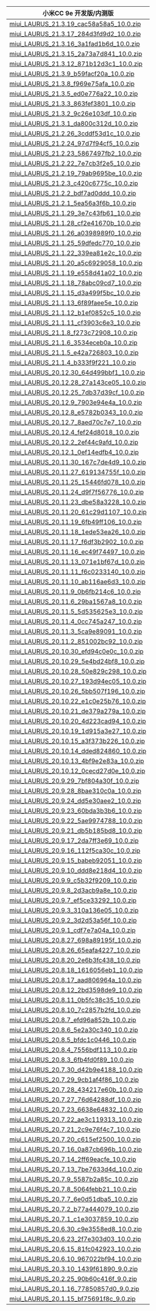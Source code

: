 | 小米CC 9e  开发版/内测版    |
| ---- |
| [miui_LAURUS_21.3.19_cac58a58a5_10.0.zip](https://hugeota.d.miui.com/21.3.19/miui_LAURUS_21.3.19_cac58a58a5_10.0.zip)    |
| [miui_LAURUS_21.3.17_284d3fd9d2_10.0.zip](https://hugeota.d.miui.com/21.3.17/miui_LAURUS_21.3.17_284d3fd9d2_10.0.zip)    |
| [miui_LAURUS_21.3.16_3a1fad1b6d_10.0.zip](https://hugeota.d.miui.com/21.3.16/miui_LAURUS_21.3.16_3a1fad1b6d_10.0.zip)    |
| [miui_LAURUS_21.3.15_2a73a7d841_10.0.zip](https://hugeota.d.miui.com/21.3.15/miui_LAURUS_21.3.15_2a73a7d841_10.0.zip)    |
| [miui_LAURUS_21.3.12_871b12d3c1_10.0.zip](https://hugeota.d.miui.com/21.3.12/miui_LAURUS_21.3.12_871b12d3c1_10.0.zip)    |
| [miui_LAURUS_21.3.9_b59facf20a_10.0.zip](https://hugeota.d.miui.com/21.3.9/miui_LAURUS_21.3.9_b59facf20a_10.0.zip)    |
| [miui_LAURUS_21.3.8_f969e75afa_10.0.zip](https://hugeota.d.miui.com/21.3.8/miui_LAURUS_21.3.8_f969e75afa_10.0.zip)    |
| [miui_LAURUS_21.3.5_ed0e776a22_10.0.zip](https://hugeota.d.miui.com/21.3.5/miui_LAURUS_21.3.5_ed0e776a22_10.0.zip)    |
| [miui_LAURUS_21.3.3_863fef3801_10.0.zip](https://hugeota.d.miui.com/21.3.3/miui_LAURUS_21.3.3_863fef3801_10.0.zip)    |
| [miui_LAURUS_21.3.2_9c26e103df_10.0.zip](https://hugeota.d.miui.com/21.3.2/miui_LAURUS_21.3.2_9c26e103df_10.0.zip)    |
| [miui_LAURUS_21.3.1_da800c312d_10.0.zip](https://hugeota.d.miui.com/21.3.1/miui_LAURUS_21.3.1_da800c312d_10.0.zip)    |
| [miui_LAURUS_21.2.26_3cddf53d1c_10.0.zip](https://hugeota.d.miui.com/21.2.26/miui_LAURUS_21.2.26_3cddf53d1c_10.0.zip)    |
| [miui_LAURUS_21.2.24_97d7f94cf5_10.0.zip](https://hugeota.d.miui.com/21.2.24/miui_LAURUS_21.2.24_97d7f94cf5_10.0.zip)    |
| [miui_LAURUS_21.2.23_5867497fb2_10.0.zip](https://hugeota.d.miui.com/21.2.23/miui_LAURUS_21.2.23_5867497fb2_10.0.zip)    |
| [miui_LAURUS_21.2.22_7e7cb3f2e5_10.0.zip](https://hugeota.d.miui.com/21.2.22/miui_LAURUS_21.2.22_7e7cb3f2e5_10.0.zip)    |
| [miui_LAURUS_21.2.19_79ab9695be_10.0.zip](https://hugeota.d.miui.com/21.2.19/miui_LAURUS_21.2.19_79ab9695be_10.0.zip)    |
| [miui_LAURUS_21.2.3_c420c6775c_10.0.zip](https://hugeota.d.miui.com/21.2.3/miui_LAURUS_21.2.3_c420c6775c_10.0.zip)    |
| [miui_LAURUS_21.2.2_bdf7ad0ddd_10.0.zip](https://hugeota.d.miui.com/21.2.2/miui_LAURUS_21.2.2_bdf7ad0ddd_10.0.zip)    |
| [miui_LAURUS_21.2.1_5ea56a3f6b_10.0.zip](https://hugeota.d.miui.com/21.2.1/miui_LAURUS_21.2.1_5ea56a3f6b_10.0.zip)    |
| [miui_LAURUS_21.1.29_3e7c43fb61_10.0.zip](https://hugeota.d.miui.com/21.1.29/miui_LAURUS_21.1.29_3e7c43fb61_10.0.zip)    |
| [miui_LAURUS_21.1.28_cf2e41670b_10.0.zip](https://hugeota.d.miui.com/21.1.28/miui_LAURUS_21.1.28_cf2e41670b_10.0.zip)    |
| [miui_LAURUS_21.1.26_a0398989f0_10.0.zip](https://hugeota.d.miui.com/21.1.26/miui_LAURUS_21.1.26_a0398989f0_10.0.zip)    |
| [miui_LAURUS_21.1.25_59dfedc770_10.0.zip](https://hugeota.d.miui.com/21.1.25/miui_LAURUS_21.1.25_59dfedc770_10.0.zip)    |
| [miui_LAURUS_21.1.22_339ea81e2c_10.0.zip](https://hugeota.d.miui.com/21.1.22/miui_LAURUS_21.1.22_339ea81e2c_10.0.zip)    |
| [miui_LAURUS_21.1.20_a5c6929058_10.0.zip](https://hugeota.d.miui.com/21.1.20/miui_LAURUS_21.1.20_a5c6929058_10.0.zip)    |
| [miui_LAURUS_21.1.19_e558d41a02_10.0.zip](https://hugeota.d.miui.com/21.1.19/miui_LAURUS_21.1.19_e558d41a02_10.0.zip)    |
| [miui_LAURUS_21.1.18_78abc09cd7_10.0.zip](https://hugeota.d.miui.com/21.1.18/miui_LAURUS_21.1.18_78abc09cd7_10.0.zip)    |
| [miui_LAURUS_21.1.15_d3a499f5bc_10.0.zip](https://hugeota.d.miui.com/21.1.15/miui_LAURUS_21.1.15_d3a499f5bc_10.0.zip)    |
| [miui_LAURUS_21.1.13_6f89faee5e_10.0.zip](https://hugeota.d.miui.com/21.1.13/miui_LAURUS_21.1.13_6f89faee5e_10.0.zip)    |
| [miui_LAURUS_21.1.12_b1ef0852c5_10.0.zip](https://hugeota.d.miui.com/21.1.12/miui_LAURUS_21.1.12_b1ef0852c5_10.0.zip)    |
| [miui_LAURUS_21.1.11_cf3903c6e3_10.0.zip](https://hugeota.d.miui.com/21.1.11/miui_LAURUS_21.1.11_cf3903c6e3_10.0.zip)    |
| [miui_LAURUS_21.1.8_f273c72908_10.0.zip](https://hugeota.d.miui.com/21.1.8/miui_LAURUS_21.1.8_f273c72908_10.0.zip)    |
| [miui_LAURUS_21.1.6_3534eceb0a_10.0.zip](https://hugeota.d.miui.com/21.1.6/miui_LAURUS_21.1.6_3534eceb0a_10.0.zip)    |
| [miui_LAURUS_21.1.5_e42a726803_10.0.zip](https://hugeota.d.miui.com/21.1.5/miui_LAURUS_21.1.5_e42a726803_10.0.zip)    |
| [miui_LAURUS_21.1.4_b333f9f221_10.0.zip](https://hugeota.d.miui.com/21.1.4/miui_LAURUS_21.1.4_b333f9f221_10.0.zip)    |
| [miui_LAURUS_20.12.30_64d499bbf1_10.0.zip](https://hugeota.d.miui.com/20.12.30/miui_LAURUS_20.12.30_64d499bbf1_10.0.zip)    |
| [miui_LAURUS_20.12.28_27a143ce05_10.0.zip](https://hugeota.d.miui.com/20.12.28/miui_LAURUS_20.12.28_27a143ce05_10.0.zip)    |
| [miui_LAURUS_20.12.25_7db37d39cf_10.0.zip](https://hugeota.d.miui.com/20.12.25/miui_LAURUS_20.12.25_7db37d39cf_10.0.zip)    |
| [miui_LAURUS_20.12.9_7903e94e4a_10.0.zip](https://hugeota.d.miui.com/20.12.9/miui_LAURUS_20.12.9_7903e94e4a_10.0.zip)    |
| [miui_LAURUS_20.12.8_e5782b0343_10.0.zip](https://hugeota.d.miui.com/20.12.8/miui_LAURUS_20.12.8_e5782b0343_10.0.zip)    |
| [miui_LAURUS_20.12.7_8aed70c7e7_10.0.zip](https://hugeota.d.miui.com/20.12.7/miui_LAURUS_20.12.7_8aed70c7e7_10.0.zip)    |
| [miui_LAURUS_20.12.4_fef24d8018_10.0.zip](https://hugeota.d.miui.com/20.12.4/miui_LAURUS_20.12.4_fef24d8018_10.0.zip)    |
| [miui_LAURUS_20.12.2_2ef44c9afd_10.0.zip](https://hugeota.d.miui.com/20.12.2/miui_LAURUS_20.12.2_2ef44c9afd_10.0.zip)    |
| [miui_LAURUS_20.12.1_0ef14edfb4_10.0.zip](https://hugeota.d.miui.com/20.12.1/miui_LAURUS_20.12.1_0ef14edfb4_10.0.zip)    |
| [miui_LAURUS_20.11.30_167c7de4d9_10.0.zip](https://hugeota.d.miui.com/20.11.30/miui_LAURUS_20.11.30_167c7de4d9_10.0.zip)    |
| [miui_LAURUS_20.11.27_619134755f_10.0.zip](https://hugeota.d.miui.com/20.11.27/miui_LAURUS_20.11.27_619134755f_10.0.zip)    |
| [miui_LAURUS_20.11.25_15446fd078_10.0.zip](https://hugeota.d.miui.com/20.11.25/miui_LAURUS_20.11.25_15446fd078_10.0.zip)    |
| [miui_LAURUS_20.11.24_d9f7f56776_10.0.zip](https://hugeota.d.miui.com/20.11.24/miui_LAURUS_20.11.24_d9f7f56776_10.0.zip)    |
| [miui_LAURUS_20.11.23_dbe58a3228_10.0.zip](https://hugeota.d.miui.com/20.11.23/miui_LAURUS_20.11.23_dbe58a3228_10.0.zip)    |
| [miui_LAURUS_20.11.20_61c29d1107_10.0.zip](https://hugeota.d.miui.com/20.11.20/miui_LAURUS_20.11.20_61c29d1107_10.0.zip)    |
| [miui_LAURUS_20.11.19_6fb49ff106_10.0.zip](https://hugeota.d.miui.com/20.11.19/miui_LAURUS_20.11.19_6fb49ff106_10.0.zip)    |
| [miui_LAURUS_20.11.18_1ede53ea26_10.0.zip](https://hugeota.d.miui.com/20.11.18/miui_LAURUS_20.11.18_1ede53ea26_10.0.zip)    |
| [miui_LAURUS_20.11.17_f6df3b2902_10.0.zip](https://hugeota.d.miui.com/20.11.17/miui_LAURUS_20.11.17_f6df3b2902_10.0.zip)    |
| [miui_LAURUS_20.11.16_ec49f74497_10.0.zip](https://hugeota.d.miui.com/20.11.16/miui_LAURUS_20.11.16_ec49f74497_10.0.zip)    |
| [miui_LAURUS_20.11.13_071e1bf67d_10.0.zip](https://hugeota.d.miui.com/20.11.13/miui_LAURUS_20.11.13_071e1bf67d_10.0.zip)    |
| [miui_LAURUS_20.11.11_f6c0233140_10.0.zip](https://hugeota.d.miui.com/20.11.11/miui_LAURUS_20.11.11_f6c0233140_10.0.zip)    |
| [miui_LAURUS_20.11.10_ab116ae6d3_10.0.zip](https://hugeota.d.miui.com/20.11.10/miui_LAURUS_20.11.10_ab116ae6d3_10.0.zip)    |
| [miui_LAURUS_20.11.9_0b6fb214c6_10.0.zip](https://hugeota.d.miui.com/20.11.9/miui_LAURUS_20.11.9_0b6fb214c6_10.0.zip)    |
| [miui_LAURUS_20.11.6_29ba1567a8_10.0.zip](https://hugeota.d.miui.com/20.11.6/miui_LAURUS_20.11.6_29ba1567a8_10.0.zip)    |
| [miui_LAURUS_20.11.5_5d535625e3_10.0.zip](https://hugeota.d.miui.com/20.11.5/miui_LAURUS_20.11.5_5d535625e3_10.0.zip)    |
| [miui_LAURUS_20.11.4_0cc745a247_10.0.zip](https://hugeota.d.miui.com/20.11.4/miui_LAURUS_20.11.4_0cc745a247_10.0.zip)    |
| [miui_LAURUS_20.11.3_5ca9e89091_10.0.zip](https://hugeota.d.miui.com/20.11.3/miui_LAURUS_20.11.3_5ca9e89091_10.0.zip)    |
| [miui_LAURUS_20.11.2_851002bc92_10.0.zip](https://hugeota.d.miui.com/20.11.2/miui_LAURUS_20.11.2_851002bc92_10.0.zip)    |
| [miui_LAURUS_20.10.30_efd94c0e0c_10.0.zip](https://hugeota.d.miui.com/20.10.30/miui_LAURUS_20.10.30_efd94c0e0c_10.0.zip)    |
| [miui_LAURUS_20.10.29_5e4bd24bf8_10.0.zip](https://hugeota.d.miui.com/20.10.29/miui_LAURUS_20.10.29_5e4bd24bf8_10.0.zip)    |
| [miui_LAURUS_20.10.28_50e829c298_10.0.zip](https://hugeota.d.miui.com/20.10.28/miui_LAURUS_20.10.28_50e829c298_10.0.zip)    |
| [miui_LAURUS_20.10.27_193d94ec05_10.0.zip](https://hugeota.d.miui.com/20.10.27/miui_LAURUS_20.10.27_193d94ec05_10.0.zip)    |
| [miui_LAURUS_20.10.26_5bb507f196_10.0.zip](https://hugeota.d.miui.com/20.10.26/miui_LAURUS_20.10.26_5bb507f196_10.0.zip)    |
| [miui_LAURUS_20.10.22_e1c0e25b76_10.0.zip](https://hugeota.d.miui.com/20.10.22/miui_LAURUS_20.10.22_e1c0e25b76_10.0.zip)    |
| [miui_LAURUS_20.10.21_de379a279a_10.0.zip](https://hugeota.d.miui.com/20.10.21/miui_LAURUS_20.10.21_de379a279a_10.0.zip)    |
| [miui_LAURUS_20.10.20_4d223cad94_10.0.zip](https://hugeota.d.miui.com/20.10.20/miui_LAURUS_20.10.20_4d223cad94_10.0.zip)    |
| [miui_LAURUS_20.10.19_1d915a3e27_10.0.zip](https://hugeota.d.miui.com/20.10.19/miui_LAURUS_20.10.19_1d915a3e27_10.0.zip)    |
| [miui_LAURUS_20.10.15_a3f373b226_10.0.zip](https://hugeota.d.miui.com/20.10.15/miui_LAURUS_20.10.15_a3f373b226_10.0.zip)    |
| [miui_LAURUS_20.10.14_dded824860_10.0.zip](https://hugeota.d.miui.com/20.10.14/miui_LAURUS_20.10.14_dded824860_10.0.zip)    |
| [miui_LAURUS_20.10.13_4bf9e2e83a_10.0.zip](https://hugeota.d.miui.com/20.10.13/miui_LAURUS_20.10.13_4bf9e2e83a_10.0.zip)    |
| [miui_LAURUS_20.10.12_0cecd27d0e_10.0.zip](https://hugeota.d.miui.com/20.10.12/miui_LAURUS_20.10.12_0cecd27d0e_10.0.zip)    |
| [miui_LAURUS_20.9.29_7bf804a30f_10.0.zip](https://hugeota.d.miui.com/20.9.29/miui_LAURUS_20.9.29_7bf804a30f_10.0.zip)    |
| [miui_LAURUS_20.9.28_8bae310c0a_10.0.zip](https://hugeota.d.miui.com/20.9.28/miui_LAURUS_20.9.28_8bae310c0a_10.0.zip)    |
| [miui_LAURUS_20.9.24_dd5e30aee2_10.0.zip](https://hugeota.d.miui.com/20.9.24/miui_LAURUS_20.9.24_dd5e30aee2_10.0.zip)    |
| [miui_LAURUS_20.9.23_60bda3b3b6_10.0.zip](https://hugeota.d.miui.com/20.9.23/miui_LAURUS_20.9.23_60bda3b3b6_10.0.zip)    |
| [miui_LAURUS_20.9.22_5ae9974788_10.0.zip](https://hugeota.d.miui.com/20.9.22/miui_LAURUS_20.9.22_5ae9974788_10.0.zip)    |
| [miui_LAURUS_20.9.21_db5b185bd8_10.0.zip](https://hugeota.d.miui.com/20.9.21/miui_LAURUS_20.9.21_db5b185bd8_10.0.zip)    |
| [miui_LAURUS_20.9.17_2da7ff3e69_10.0.zip](https://hugeota.d.miui.com/20.9.17/miui_LAURUS_20.9.17_2da7ff3e69_10.0.zip)    |
| [miui_LAURUS_20.9.16_112f5ca30c_10.0.zip](https://hugeota.d.miui.com/20.9.16/miui_LAURUS_20.9.16_112f5ca30c_10.0.zip)    |
| [miui_LAURUS_20.9.15_babeb92051_10.0.zip](https://hugeota.d.miui.com/20.9.15/miui_LAURUS_20.9.15_babeb92051_10.0.zip)    |
| [miui_LAURUS_20.9.10_ddd8e218d4_10.0.zip](https://hugeota.d.miui.com/20.9.10/miui_LAURUS_20.9.10_ddd8e218d4_10.0.zip)    |
| [miui_LAURUS_20.9.9_c5b32f9209_10.0.zip](https://hugeota.d.miui.com/20.9.9/miui_LAURUS_20.9.9_c5b32f9209_10.0.zip)    |
| [miui_LAURUS_20.9.8_2d3acb9a8e_10.0.zip](https://hugeota.d.miui.com/20.9.8/miui_LAURUS_20.9.8_2d3acb9a8e_10.0.zip)    |
| [miui_LAURUS_20.9.7_ef5ce33292_10.0.zip](https://hugeota.d.miui.com/20.9.7/miui_LAURUS_20.9.7_ef5ce33292_10.0.zip)    |
| [miui_LAURUS_20.9.3_310a136e05_10.0.zip](https://hugeota.d.miui.com/20.9.3/miui_LAURUS_20.9.3_310a136e05_10.0.zip)    |
| [miui_LAURUS_20.9.2_3d2d53a56f_10.0.zip](https://hugeota.d.miui.com/20.9.2/miui_LAURUS_20.9.2_3d2d53a56f_10.0.zip)    |
| [miui_LAURUS_20.9.1_cdf7e7a04a_10.0.zip](https://hugeota.d.miui.com/20.9.1/miui_LAURUS_20.9.1_cdf7e7a04a_10.0.zip)    |
| [miui_LAURUS_20.8.27_698a89195f_10.0.zip](https://hugeota.d.miui.com/20.8.27/miui_LAURUS_20.8.27_698a89195f_10.0.zip)    |
| [miui_LAURUS_20.8.26_65eafa4227_10.0.zip](https://hugeota.d.miui.com/20.8.26/miui_LAURUS_20.8.26_65eafa4227_10.0.zip)    |
| [miui_LAURUS_20.8.20_2e6b3fc438_10.0.zip](https://hugeota.d.miui.com/20.8.20/miui_LAURUS_20.8.20_2e6b3fc438_10.0.zip)    |
| [miui_LAURUS_20.8.18_1616056eb1_10.0.zip](https://hugeota.d.miui.com/20.8.18/miui_LAURUS_20.8.18_1616056eb1_10.0.zip)    |
| [miui_LAURUS_20.8.17_aad806964a_10.0.zip](https://hugeota.d.miui.com/20.8.17/miui_LAURUS_20.8.17_aad806964a_10.0.zip)    |
| [miui_LAURUS_20.8.12_2bd3598de9_10.0.zip](https://hugeota.d.miui.com/20.8.12/miui_LAURUS_20.8.12_2bd3598de9_10.0.zip)    |
| [miui_LAURUS_20.8.11_0b5fc38c35_10.0.zip](https://hugeota.d.miui.com/20.8.11/miui_LAURUS_20.8.11_0b5fc38c35_10.0.zip)    |
| [miui_LAURUS_20.8.10_7c2857b2fd_10.0.zip](https://hugeota.d.miui.com/20.8.10/miui_LAURUS_20.8.10_7c2857b2fd_10.0.zip)    |
| [miui_LAURUS_20.8.7_efd96a852b_10.0.zip](https://hugeota.d.miui.com/20.8.7/miui_LAURUS_20.8.7_efd96a852b_10.0.zip)    |
| [miui_LAURUS_20.8.6_5e2a30c340_10.0.zip](https://hugeota.d.miui.com/20.8.6/miui_LAURUS_20.8.6_5e2a30c340_10.0.zip)    |
| [miui_LAURUS_20.8.5_bfdc1c0446_10.0.zip](https://hugeota.d.miui.com/20.8.5/miui_LAURUS_20.8.5_bfdc1c0446_10.0.zip)    |
| [miui_LAURUS_20.8.4_7556bdf113_10.0.zip](https://hugeota.d.miui.com/20.8.4/miui_LAURUS_20.8.4_7556bdf113_10.0.zip)    |
| [miui_LAURUS_20.8.3_6fb4fd0f89_10.0.zip](https://hugeota.d.miui.com/20.8.3/miui_LAURUS_20.8.3_6fb4fd0f89_10.0.zip)    |
| [miui_LAURUS_20.7.30_d42b9e4188_10.0.zip](https://hugeota.d.miui.com/20.7.30/miui_LAURUS_20.7.30_d42b9e4188_10.0.zip)    |
| [miui_LAURUS_20.7.29_9cb1af4f86_10.0.zip](https://hugeota.d.miui.com/20.7.29/miui_LAURUS_20.7.29_9cb1af4f86_10.0.zip)    |
| [miui_LAURUS_20.7.28_434217e60b_10.0.zip](https://hugeota.d.miui.com/20.7.28/miui_LAURUS_20.7.28_434217e60b_10.0.zip)    |
| [miui_LAURUS_20.7.27_76d64288df_10.0.zip](https://hugeota.d.miui.com/20.7.27/miui_LAURUS_20.7.27_76d64288df_10.0.zip)    |
| [miui_LAURUS_20.7.23_6638e64832_10.0.zip](https://hugeota.d.miui.com/20.7.23/miui_LAURUS_20.7.23_6638e64832_10.0.zip)    |
| [miui_LAURUS_20.7.22_ae3c119313_10.0.zip](https://hugeota.d.miui.com/20.7.22/miui_LAURUS_20.7.22_ae3c119313_10.0.zip)    |
| [miui_LAURUS_20.7.21_2c9e76f4c7_10.0.zip](https://hugeota.d.miui.com/20.7.21/miui_LAURUS_20.7.21_2c9e76f4c7_10.0.zip)    |
| [miui_LAURUS_20.7.20_c615ef2500_10.0.zip](https://hugeota.d.miui.com/20.7.20/miui_LAURUS_20.7.20_c615ef2500_10.0.zip)    |
| [miui_LAURUS_20.7.16_0a87cb696b_10.0.zip](https://hugeota.d.miui.com/20.7.16/miui_LAURUS_20.7.16_0a87cb696b_10.0.zip)    |
| [miui_LAURUS_20.7.14_2ff69eacfe_10.0.zip](https://hugeota.d.miui.com/20.7.14/miui_LAURUS_20.7.14_2ff69eacfe_10.0.zip)    |
| [miui_LAURUS_20.7.13_7be7633d4d_10.0.zip](https://hugeota.d.miui.com/20.7.13/miui_LAURUS_20.7.13_7be7633d4d_10.0.zip)    |
| [miui_LAURUS_20.7.9_5587b2a85c_10.0.zip](https://hugeota.d.miui.com/20.7.9/miui_LAURUS_20.7.9_5587b2a85c_10.0.zip)    |
| [miui_LAURUS_20.7.8_5064febb21_10.0.zip](https://hugeota.d.miui.com/20.7.8/miui_LAURUS_20.7.8_5064febb21_10.0.zip)    |
| [miui_LAURUS_20.7.7_6e0d51dba5_10.0.zip](https://hugeota.d.miui.com/20.7.7/miui_LAURUS_20.7.7_6e0d51dba5_10.0.zip)    |
| [miui_LAURUS_20.7.2_b77a444079_10.0.zip](https://hugeota.d.miui.com/20.7.2/miui_LAURUS_20.7.2_b77a444079_10.0.zip)    |
| [miui_LAURUS_20.7.1_c1e3037859_10.0.zip](https://hugeota.d.miui.com/20.7.1/miui_LAURUS_20.7.1_c1e3037859_10.0.zip)    |
| [miui_LAURUS_20.6.30_c9e3558ed8_10.0.zip](https://hugeota.d.miui.com/20.6.30/miui_LAURUS_20.6.30_c9e3558ed8_10.0.zip)    |
| [miui_LAURUS_20.6.23_2f7e303d03_10.0.zip](https://hugeota.d.miui.com/20.6.23/miui_LAURUS_20.6.23_2f7e303d03_10.0.zip)    |
| [miui_LAURUS_20.6.15_81fc042923_10.0.zip](https://hugeota.d.miui.com/20.6.15/miui_LAURUS_20.6.15_81fc042923_10.0.zip)    |
| [miui_LAURUS_20.6.10_967022bf94_10.0.zip](https://hugeota.d.miui.com/20.6.10/miui_LAURUS_20.6.10_967022bf94_10.0.zip)    |
| [miui_LAURUS_20.3.10_1439f61890_9.0.zip](https://hugeota.d.miui.com/20.3.10/miui_LAURUS_20.3.10_1439f61890_9.0.zip)    |
| [miui_LAURUS_20.2.25_90b60c416f_9.0.zip](https://hugeota.d.miui.com/20.2.25/miui_LAURUS_20.2.25_90b60c416f_9.0.zip)    |
| [miui_LAURUS_20.1.16_77850857d0_9.0.zip](https://hugeota.d.miui.com/20.1.16/miui_LAURUS_20.1.16_77850857d0_9.0.zip)    |
| [miui_LAURUS_20.1.15_bf75691f8c_9.0.zip](https://hugeota.d.miui.com/20.1.15/miui_LAURUS_20.1.15_bf75691f8c_9.0.zip)    |
